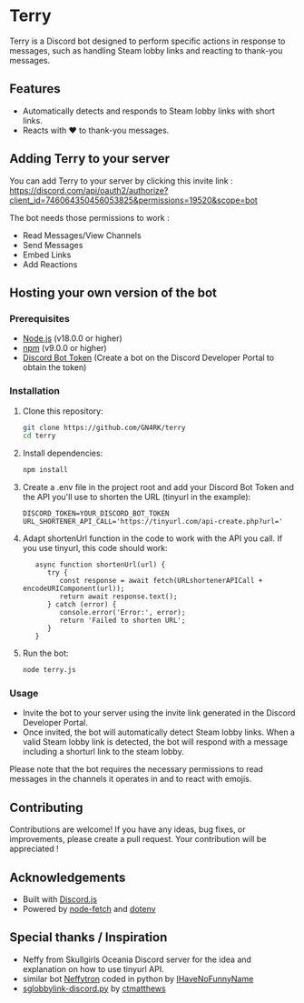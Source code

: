 # Terry

Terry is a Discord bot designed to perform specific actions in response 
to messages, such as handling Steam lobby links and reacting to thank-you messages.

## Features

- Automatically detects and responds to Steam lobby links with short links.
- Reacts with ❤️ to thank-you messages.

## Adding Terry to your server

You can add Terry to your server by clicking this invite link : 
https://discord.com/api/oauth2/authorize?client_id=746064350456053825&permissions=19520&scope=bot

The bot needs those permissions to work :
- Read Messages/View Channels
- Send Messages
- Embed Links
- Add Reactions

## Hosting your own version of the bot

### Prerequisites

- [Node.js](https://nodejs.org/) (v18.0.0 or higher)
- [npm](https://www.npmjs.com/) (v9.0.0 or higher)
- [Discord Bot Token](https://discord.com/developers/applications) (Create a bot on the Discord Developer Portal to obtain the token)

### Installation

1. Clone this repository:
   ```bash
   git clone https://github.com/GN4RK/terry
   cd terry
   ```
2. Install dependencies:
    ```bash
   npm install
   ```
   
3. Create a .env file in the project root and add your Discord Bot Token and the API you'll use to 
shorten the URL (tinyurl in the example):
   ```
   DISCORD_TOKEN=YOUR_DISCORD_BOT_TOKEN
   URL_SHORTENER_API_CALL='https://tinyurl.com/api-create.php?url='
   ```

4. Adapt shortenUrl function in the code to work with the API you call. If you use tinyurl, this code should work:
   ```JS
      async function shortenUrl(url) {
         try {
            const response = await fetch(URLshortenerAPICall + encodeURIComponent(url));
            return await response.text();
         } catch (error) {
            console.error('Error:', error);
            return 'Failed to shorten URL';
         }
      }
   ```

5. Run the bot:
   ```bash
   node terry.js
   ```

### Usage

- Invite the bot to your server using the invite link generated in the Discord Developer Portal.
- Once invited, the bot will automatically detect Steam lobby links. When a valid Steam lobby link is detected, 
the bot will respond with a message including a shorturl link to the steam lobby.

Please note that the bot requires the necessary permissions to read messages in the channels it 
operates in and to react with emojis.

## Contributing

Contributions are welcome! If you have any ideas, bug fixes, or improvements, please create a pull 
request. Your contribution will be appreciated !

## Acknowledgements

- Built with [Discord.js](https://discord.js.org/)
- Powered by [node-fetch](https://www.npmjs.com/package/node-fetch) and [dotenv](https://www.npmjs.com/package/dotenv)

## Special thanks / Inspiration

- Neffy from Skullgirls Oceania Discord server for the idea and explanation on how to use tinyurl API.
- similar bot [Neffytron](https://github.com/IHaveNoFunnyName/Neffytron) coded in python by [IHaveNoFunnyName](https://github.com/IHaveNoFunnyName)
- [sglobbylink-discord.py](https://github.com/ctmatthews/sglobbylink-discord.py) by [ctmatthews](https://github.com/ctmatthews)